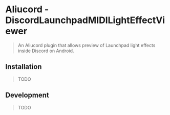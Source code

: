 # Aliucord - DiscordLaunchpadMIDILightEffectViewer

> An Aliucord plugin that allows preview of Launchpad light effects inside Discord on Android.

## Installation

> TODO

## Development

> TODO